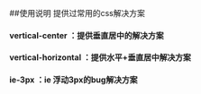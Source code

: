 ##使用说明
提供过常用的css解决方案

#### vertical-center  ：提供垂直居中的解决方案
#### vertical-horizontal  ：提供水平+垂直居中解决方案
#### ie-3px  ：ie 浮动3px的bug解决方案

